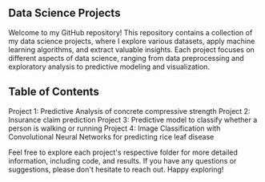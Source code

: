 
## Data Science Projects
  Welcome to my GitHub repository! This repository contains a collection of my data science projects, where I explore various datasets, apply machine learning algorithms, and extract valuable insights. Each project focuses on different aspects of data science, ranging from data preprocessing and exploratory analysis to predictive modeling and visualization.

## Table of Contents
Project 1: Predictive Analysis of concrete compressive strength
Project 2: Insurance claim prediction
Project 3: Predictive model to classify whether a person is walking or running 
Project 4: Image Classification with Convolutional Neural Networks for predicting rice leaf disease

Feel free to explore each project's respective folder for more detailed information, including code, and results. If you have any questions or suggestions, please don't hesitate to reach out. Happy exploring!
